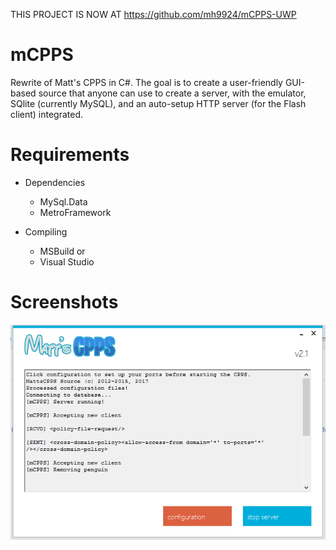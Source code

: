 THIS PROJECT IS NOW AT https://github.com/mh9924/mCPPS-UWP

# mCPPS
Rewrite of Matt's CPPS in C#. The goal is to create a user-friendly GUI-based source that anyone can use to create a server, with the emulator, SQlite (currently MySQL), and an auto-setup HTTP server (for the Flash client) integrated.

# Requirements

* Dependencies
   * MySql.Data
   * MetroFramework
   
* Compiling
   * MSBuild or
   * Visual Studio

# Screenshots
![alt text](https://raw.githubusercontent.com/mh9924/mCPPS/master/screens/mCPPS1.png)
